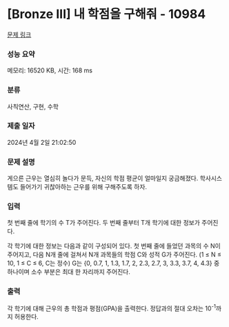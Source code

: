 # [Bronze III] 내 학점을 구해줘 - 10984 

[문제 링크](https://www.acmicpc.net/problem/10984) 

### 성능 요약

메모리: 16520 KB, 시간: 168 ms

### 분류

사칙연산, 구현, 수학

### 제출 일자

2024년 4월 2일 21:02:50

### 문제 설명

<p>게으른 근우는 열심히 놀다가 문득, 자신의 학점 평균이 얼마일지 궁금해졌다. 학사시스템도 들어가기 귀찮아하는 근우를 위해 구해주도록 하자. </p>

### 입력 

 <p>첫 번째 줄에 학기의 수 T가 주어진다. 두 번째 줄부터 T개 학기에 대한 정보가 주어진다.</p>

<p>각 학기에 대한 정보는 다음과 같이 구성되어 있다. 첫 번째 줄에 들었던 과목의 수 N이 주어지고, 다음 N개 줄에 걸쳐서 N개 과목들의 학점 C와 성적 G가 주어진다. (1 ≤ N ≤ 10, 1 ≤ C ≤ 6, C는 정수) G는 {0, 0.7, 1, 1.3, 1.7, 2, 2.3, 2.7, 3, 3.3, 3.7, 4, 4.3} 중 하나이며 소수 부분은 최대 한 자리까지 주어진다.</p>

### 출력 

 <p>각 학기에 대해 근우의 총 학점과 평점(GPA)을 출력한다. 정답과의 절대 오차는 10<sup>-1</sup>까지 허용한다.</p>

